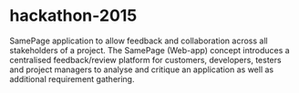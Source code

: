 # hackathon-2015
SamePage application to allow feedback and collaboration across all stakeholders of a project. The SamePage (Web-app) concept introduces a centralised feedback/review platform for customers, developers, testers and project managers to analyse and critique an application as well as additional requirement gathering.

